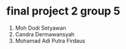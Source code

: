 # final project 2 group 5

1. Moh Dodi Setyawan
2. Candra Dermawansyah
3. Mohamad Adi Putra Firdaus
